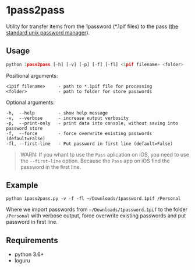# 1pass2pass

Utility for transfer items from the 1password (*.1pif files) to the pass ([the standard unix password manager](https://www.passwordstore.org)).

## Usage

```python
python 1pass2pass [-h] [-v] [-p] [-f] [-fl] <1pif filename> <folder>
```

Positional arguments:

```console
<1pif filename>     - path to *.1pif file for processing
<folder>            - path to folder for store passwords
```

Optional arguments:

```console
-h,  --help         - show help message
-v,  --verbose      - increase output verbosity
-p,  --print-only   - print data into console, without saving into password store
-f,  --force        - force overwrite existing passwords (default=False)
-fl, --first-line   - Put password in first line (default=False)
```

> WARN: If you whant to use the `Pass` aplication on iOS, you need to use the `--first-line` option.
> Because the `Pass` app on iOS find the password in the first line.

## Example

```console
python 1pass2pass.py -v -f -fl ~/Downloads/1password.1pif /Personal
```

Where we import passwords from `~/Downloads/1password.1pif` to the folder `/Personal` with verbose output, force overwrite existing passwords and put password in first line.

## Requirements

- python 3.6+
- loguru

